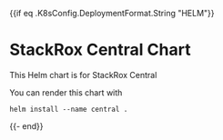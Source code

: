 {{if eq .K8sConfig.DeploymentFormat.String "HELM"}}
# StackRox Central Chart

This Helm chart is for StackRox Central

You can render this chart with
```
helm install --name central .
```
{{- end}}
